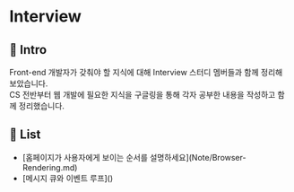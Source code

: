 # Interview

## 🚀 Intro

Front-end 개발자가 갖춰야 할 지식에 대해 Interview 스터디 멤버들과 함께 정리해 보았습니다. <br>
CS 전반부터 웹 개발에 필요한 지식을 구글링을 통해 각자 공부한 내용을 작성하고 함께 정리했습니다.

## 📝 List

<ul>
  <li>[홈페이지가 사용자에게 보이는 순서를 설명하세요](Note/Browser-Rendering.md)</li>
  <li>[메시지 큐와 이벤트 루프]()</li>
  	
</ul>
